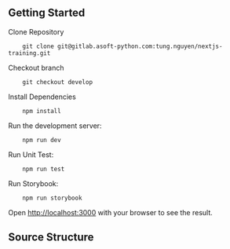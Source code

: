 ## Getting Started

Clone Repository

```
    git clone git@gitlab.asoft-python.com:tung.nguyen/nextjs-training.git
```

Checkout branch

```
    git checkout develop
```

Install Dependencies

```
    npm install
```

Run the development server:

```
    npm run dev
```

Run Unit Test:

```
    npm run test
```

Run Storybook:

```
    npm run storybook
```

Open [http://localhost:3000](http://localhost:3000) with your browser to see the result.

## Source Structure
